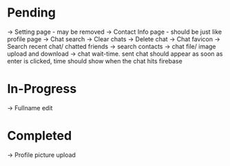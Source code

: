 # Pending

-> Setting page - may be removed
-> Contact Info page - should be just like profile page
-> Chat search
-> Clear chats
-> Delete chat
-> Chat favicon
-> Search recent chat/ chatted friends
-> search contacts
-> chat file/ image upload and download
-> chat wait-time. sent chat should appear as soon as enter is clicked, time should show when the chat hits firebase

# In-Progress

-> Fullname edit

# Completed

-> Profile picture upload
